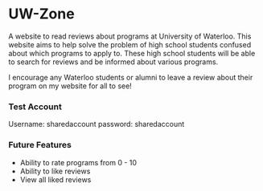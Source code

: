 # UW-Zone

A website to read reviews about programs at University of Waterloo. This website aims to help solve the problem of high school students confused about which programs to apply to. These high school students will be able to search for reviews and be informed about various programs.

I encourage any Waterloo students or alumni to leave a review about their program on my website for all to see!

### Test Account
Username: sharedaccount
password: sharedaccount

### Future Features
* Ability to rate programs from 0 - 10
* Ability to like reviews
* View all liked reviews
